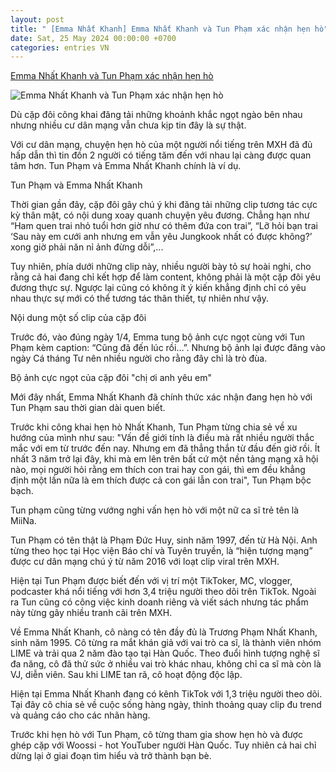 ```yaml
---
layout: post
title: " [Emma Nhất Khanh] Emma Nhất Khanh và Tun Phạm xác nhận hẹn hò"
date: Sat, 25 May 2024 00:00:00 +0700
categories: entries VN
---
```

[Emma Nhất Khanh và Tun Phạm xác nhận hẹn hò](https://afamily.vn/emma-nhat-khanh-va-tun-pham-xac-nhan-hen-ho-20240524154047346.chn)

![Emma Nhất Khanh và Tun Phạm xác nhận hẹn hò](https://afamilycdn.com/zoom/600_315/150157425591193600/2024/5/24/snaptikapp735765177808883227411-17165263067261240010300-1716540071083-17165400718782120725553-480-0-1108-1200-crop-17165401106301550730588.jpg)

Dù cặp đôi công khai đăng tải những khoảnh khắc ngọt ngào bên nhau nhưng nhiều cư dân mạng vẫn chưa kịp tin đây là sự thật.

Với cư dân mạng, chuyện hẹn hò của một người nổi tiếng trên MXH đã đủ hấp dẫn thì tin đồn 2 người có tiếng tăm đến với nhau lại càng được quan tâm hơn. Tun Phạm và Emma Nhất Khanh chính là ví dụ.



Tun Phạm và Emma Nhất Khanh

Thời gian gần đây, cặp đôi gây chú ý khi đăng tải những clip tương tác cực kỳ thân mật, có nội dung xoay quanh chuyện yêu đương. Chẳng hạn như “Ham quen trai nhỏ tuổi hơn giờ như có thêm đứa con trai”, “Lỡ hỏi bạn trai ‘Sau này em cưới anh nhưng em vẫn yêu Jungkook nhất có được không?’ xong giờ phải năn nỉ ảnh đừng dỗi”,...

Tuy nhiên, phía dưới những clip này, nhiều người bày tỏ sự hoài nghi, cho rằng cả hai đang chỉ kết hợp để làm content, không phải là một cặp đôi yêu đương thực sự. Ngược lại cũng có không ít ý kiến khẳng định chỉ có yêu nhau thực sự mới có thể tương tác thân thiết, tự nhiên như vậy.

Nội dung một số clip của cặp đôi

Trước đó, vào đúng ngày 1/4, Emma tung bộ ảnh cực ngọt cùng với Tun Phạm kèm caption: “Cũng đã đến lúc rồi…”. Nhưng bộ ảnh lại được đăng vào ngày Cá tháng Tư nên nhiều người cho rằng đây chỉ là trò đùa.

Bộ ảnh cực ngọt của cặp đôi "chị ơi anh yêu em"

Mới đây nhất, Emma Nhất Khanh đã chính thức xác nhận đang hẹn hò với Tun Phạm sau thời gian dài quen biết.

Trước khi công khai hẹn hò Nhất Khanh, Tun Phạm từng chia sẻ về xu hướng của mình như sau: "Vấn đề giới tính là điều mà rất nhiều người thắc mắc với em từ trước đến nay. Nhưng em đã thẳng thắn từ đầu đến giờ rồi. Ít nhất 3 năm trở lại đây, khi mà em lên trên bất cứ một nền tảng mạng xã hội nào, mọi người hỏi rằng em thích con trai hay con gái, thì em đều khẳng định một lần nữa là em thích được cả con gái lẫn con trai", Tun Phạm bộc bạch.

Tun phạm cũng từng vướng nghi vấn hẹn hò với một nữ ca sĩ trẻ tên là MiiNa.

Tun Phạm có tên thật là Phạm Đức Huy, sinh năm 1997, đến từ Hà Nội. Anh từng theo học tại Học viện Báo chí và Tuyên truyền, là “hiện tượng mạng” được cư dân mạng chú ý từ năm 2016 với loạt clip viral trên MXH.

Hiện tại Tun Phạm được biết đến với vị trí một TikToker, MC, vlogger, podcaster khá nổi tiếng với hơn 3,4 triệu người theo dõi trên TikTok. Ngoài ra Tun cũng có công việc kinh doanh riêng và viết sách nhưng tác phẩm này từng gây nhiều tranh cãi trên MXH.

Về Emma Nhất Khanh, cô nàng có tên đầy đủ là Trương Phạm Nhất Khanh, sinh năm 1995. Cô từng ra mắt khán giả với vai trò ca sĩ, là thành viên nhóm LIME và trải qua 2 năm đào tạo tại Hàn Quốc. Theo đuổi hình tượng nghệ sĩ đa năng, cô đã thử sức ở nhiều vai trò khác nhau, không chỉ ca sĩ mà còn là VJ, diễn viên. Sau khi LIME tan rã, cô hoạt động độc lập.

Hiện tại Emma Nhất Khanh đang có kênh TikTok với 1,3 triệu người theo dõi. Tại đây cô chia sẻ về cuộc sống hàng ngày, thỉnh thoảng quay clip đu trend và quảng cáo cho các nhãn hàng.

Trước khi hẹn hò với Tun Phạm, cô từng tham gia show hẹn hò và được ghép cặp với Woossi - hot YouTuber người Hàn Quốc. Tuy nhiên cả hai chỉ dừng lại ở giai đoạn tìm hiểu và trở thành bạn bè.

